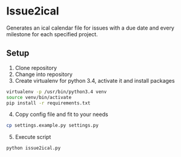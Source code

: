 # Issue2ical

Generates an ical calendar file for issues with a due date and every milestone for each specified project.

## Setup

1. Clone repository
2. Change into repository
3. Create virtualenv for python 3.4, activate it and install packages

```sh
virtualenv -p /usr/bin/python3.4 venv
source venv/bin/activate
pip install -r requirements.txt
```
4. Copy config file and fit to your needs

```sh
cp settings.example.py settings.py
```

5. Execute script
```
python issue2ical.py
```